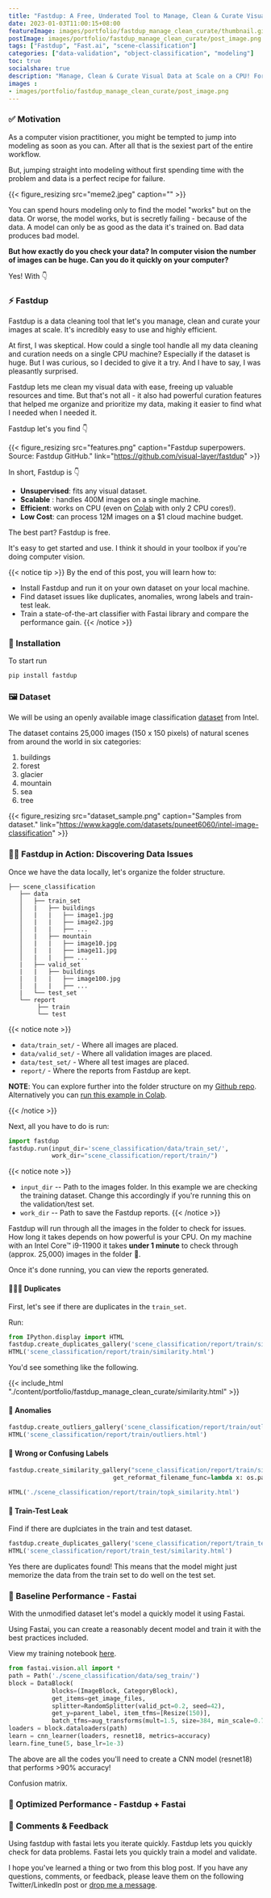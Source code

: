 ```yaml
---
title: "Fastdup: A Free, Underated Tool to Manage, Clean & Curate Visual Data at Scale on a Single CPU"
date: 2023-01-03T11:00:15+08:00
featureImage: images/portfolio/fastdup_manage_clean_curate/thumbnail.gif
postImage: images/portfolio/fastdup_manage_clean_curate/post_image.png
tags: ["Fastdup", "Fast.ai", "scene-classification"]
categories: ["data-validation", "object-classification", "modeling"]
toc: true
socialshare: true
description: "Manage, Clean & Curate Visual Data at Scale on a CPU! For free!"
images : 
- images/portfolio/fastdup_manage_clean_curate/post_image.png
---
```


### ✅ Motivation

As a computer vision practitioner, you might be tempted to jump into modeling as soon as you can.
After all that is the sexiest part of the entire workflow.

But, jumping straight into modeling without first spending time with the problem and data
is a perfect recipe for failure.

{{< figure_resizing src="meme2.jpeg" caption="" >}}

You can spend hours modeling only to find the model "works" but on the data.
Or worse, the model works, but is secretly failing - because of the data.
A model can only be as good as the data it's trained on.
Bad data produces bad model.

**But how exactly do you check your data? In computer vision the number of images can be huge. Can you do it quickly on your computer?**

Yes! With 👇

### ⚡ Fastdup

Fastdup is a data cleaning tool that let's you manage, clean and curate your images at scale.
It's incredibly easy to use and highly efficient. 

At first, I was skeptical. How could a single tool handle all my data cleaning and curation needs on a single CPU machine? Especially if the dataset is huge. But I was curious, so I decided to give it a try. And I have to say, I was pleasantly surprised.

Fastdup lets me clean my visual data with ease, freeing up valuable resources and time. 
But that's not all - it also had powerful curation features that helped me organize and prioritize my data, making it easier to find what I needed when I needed it.

Fastdup let's you find 👇

{{< figure_resizing src="features.png" caption="Fastdup superpowers. Source: Fastdup GitHub." link="https://github.com/visual-layer/fastdup" >}}


In short, Fastdup is 👇
* **Unsupervised**: fits any visual dataset.
* **Scalable** : handles 400M images on a single machine.
* **Efficient**: works on CPU (even on [Colab](https://colab.research.google.com/github/visualdatabase/fastdup/blob/main/examples/fastdup.ipynb) with only 2 CPU cores!).
* **Low Cost**: can process 12M images on a $1 cloud machine budget.

The best part? Fastdup is free.

It's easy to get started and use. 
I think it should in your toolbox if you're doing computer vision.

{{< notice tip >}}
By the end of this post, you will learn how to:

* Install Fastdup and run it on your own dataset on your local machine.
* Find dataset issues like duplicates, anomalies, wrong labels and train-test leak.
* Train a state-of-the-art classifier with Fastai library and compare the performance gain.
{{< /notice >}}

### 📖 Installation
To start run 

```bash
pip install fastdup
```

### 🖼 Dataset
We will be using an openly available image classification [dataset](https://www.kaggle.com/datasets/puneet6060/intel-image-classification) from Intel.


The dataset contains 25,000 images (150 x 150 pixels) of natural scenes from around the world in six categories:
1. buildings
2. forest
3. glacier
4. mountain
5. sea
6. tree

{{< figure_resizing src="dataset_sample.png" caption="Samples from dataset." link="https://www.kaggle.com/datasets/puneet6060/intel-image-classification" >}}

### 🏋️‍♀️ Fastdup in Action: Discovering Data Issues

Once we have the data locally, let's organize the folder structure.

```tree
├── scene_classification
   ├── data
   │   ├── train_set
   │   |   ├── buildings
   │   |   |   ├── image1.jpg
   │   |   |   ├── image2.jpg
   │   |   |   ├── ...
   │   |   ├── mountain
   │   |   |   ├── image10.jpg
   │   |   |   ├── image11.jpg
   │   |   |   ├── ...
   |   ├── valid_set
   |   |   ├── buildings
   |   |   |   ├── image100.jpg
   │   |   |   ├── ...
   |   └── test_set
   └── report
        ├── train
        └── test
```

{{< notice note >}}
+ `data/train_set/` - Where all images are placed.
+ `data/valid_set/` - Where all validation images are placed.
+ `data/test_set/` - Where all test images are placed.
+ `report/` - Where the reports from Fastdup are kept.

**NOTE**: You can explore further into the folder structure on my [Github repo](https://github.com/dnth/fastdup-manage-clean-curate-blogpost). Alternatively you can [run this example in Colab](https://github.com/dnth/fastdup-blogpost/blob/main/scene_train.ipynb).

{{< /notice >}}

Next, all you have to do is run:

```python
import fastdup
fastdup.run(input_dir='scene_classification/data/train_set/', 
            work_dir="scene_classification/report/train/")
```

{{< notice note >}}
* `input_dir` -- Path to the images folder. In this example we are checking the training dataset. Change this accordingly if you're running this on the validation/test set.
* `work_dir` -- Path to save the Fastdup reports.
{{< /notice >}}

Fastdup will run through all the images in the folder to check for issues.
How long it takes depends on how powerful is your CPU. 
On my machine with an Intel Core™ i9-11900 it takes **under 1 minute** to check through (approx. 25,000) images in the folder 🤯.

Once it's done running, you can view the reports generated.

#### 🧑‍🤝‍🧑 Duplicates
First, let's see if there are duplicates in the `train_set`.

Run:
```python
from IPython.display import HTML
fastdup.create_duplicates_gallery('scene_classification/report/train/similarity.csv', save_path='scene_classification/report/train/', num_images=20, max_width=400)
HTML('scene_classification/report/train/similarity.html')
```

You'd see something like the following.

{{< include_html "./content/portfolio/fastdup_manage_clean_curate/similarity.html" >}}


#### 🦄 Anomalies

```python
fastdup.create_outliers_gallery('scene_classification/report/train/outliers.csv', save_path='scene_classification/report/train/', num_images=10, max_width=400)
HTML('scene_classification/report/train/outliers.html')
```

#### 💆 Wrong or Confusing Labels

```python
fastdup.create_similarity_gallery("scene_classification/report/train/similarity.csv", save_path="scene_classification/report/train/", get_label_func=my_label_func, num_images=100,
                             get_reformat_filename_func=lambda x: os.path.basename(x), max_width=180, slice='label_score', descending=False)

HTML('./scene_classification/report/train/topk_similarity.html')
```

#### 🚰 Train-Test Leak
Find if there are duplciates in the train and test dataset.

```python
fastdup.create_duplicates_gallery('scene_classification/report/train_test/similarity.csv', save_path='scene_classification/report/train_test/', num_images=20, max_width=400)
HTML('scene_classification/report/train_test/similarity.html')
```

Yes there are duplicates found!
This means that the model might just memorize the data from the train set to do well on the test set.



### 📖 Baseline Performance - Fastai
With the unmodified dataset let's model a quickly model it using Fastai.

Using Fastai, you can create a reasonably decent model and train it with the best practices included.

View my training notebook [here](https://github.com/dnth/fastdup-blogpost/blob/main/train.ipynb).

```python {linenos=table}
from fastai.vision.all import *
path = Path('./scene_classification/data/seg_train/')
block = DataBlock(
            blocks=(ImageBlock, CategoryBlock), 
            get_items=get_image_files,
            splitter=RandomSplitter(valid_pct=0.2, seed=42),
            get_y=parent_label, item_tfms=[Resize(150)],
            batch_tfms=aug_transforms(mult=1.5, size=384, min_scale=0.75))
loaders = block.dataloaders(path)
learn = cnn_learner(loaders, resnet18, metrics=accuracy)
learn.fine_tune(5, base_lr=1e-3)
```
The above are all the codes you'll need to create a CNN model (resnet18) that performs >90% accuracy!

Confusion matrix.


### 🎯 Optimized Performance - Fastdup + Fastai


### 🙏 Comments & Feedback
Using fastdup with fastai lets you iterate quickly.
Fastdup lets you quickly check for data problems. 
Fastai lets you quickly train a model and validate.


I hope you've learned a thing or two from this blog post.
If you have any questions, comments, or feedback, please leave them on the following Twitter/LinkedIn post or [drop me a message](https://dicksonneoh.com/contact/).
<!-- {{< tweet dicksonneoh7 1534395572022480896>}}


<iframe src="https://www.linkedin.com/embed/feed/update/urn:li:share:6940225157286264834" height="2406" width="550" frameborder="0" allowfullscreen="" title="Embedded post"></iframe> -->

